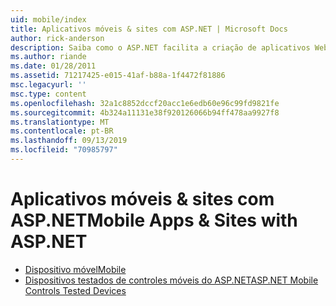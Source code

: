 ```yaml
---
uid: mobile/index
title: Aplicativos móveis & sites com ASP.NET | Microsoft Docs
author: rick-anderson
description: Saiba como o ASP.NET facilita a criação de aplicativos Web móveis
ms.author: riande
ms.date: 01/28/2011
ms.assetid: 71217425-e015-41af-b88a-1f4472f81886
msc.legacyurl: ''
msc.type: content
ms.openlocfilehash: 32a1c8852dccf20acc1e6edb60e96c99fd9821fe
ms.sourcegitcommit: 4b324a11131e38f920126066b94ff478aa9927f8
ms.translationtype: MT
ms.contentlocale: pt-BR
ms.lasthandoff: 09/13/2019
ms.locfileid: "70985797"
---
```

# <a name="mobile-apps--sites-with-aspnet"></a><span data-ttu-id="eb1cf-103">Aplicativos móveis & sites com ASP.NET</span><span class="sxs-lookup"><span data-stu-id="eb1cf-103">Mobile Apps & Sites with ASP.NET</span></span>

- [<span data-ttu-id="eb1cf-104">Dispositivo móvel</span><span class="sxs-lookup"><span data-stu-id="eb1cf-104">Mobile</span></span>](overview.md)
- [<span data-ttu-id="eb1cf-105">Dispositivos testados de controles móveis do ASP.NET</span><span class="sxs-lookup"><span data-stu-id="eb1cf-105">ASP.NET Mobile Controls Tested Devices</span></span>](tested-devices.md)